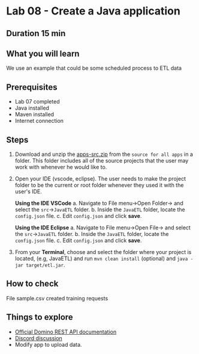 # Lab 08 - Create a Java application

## Duration 15 min

## What you will learn

We use an example that could be some scheduled process to ETL data

## Prerequisites

- Lab 07 completed
- Java installed
- Maven installed
- Internet connection

## Steps

1. Download and unzip the [apps-src.zip](../downloads/apps-src.zip) from the `source for all apps` in a folder. This folder includes all of the source projects that the user may work with whenever he would like to. 
2. Open your IDE (vscode, eclipse). The user needs to make the project folder to be the current or root folder whenever they used it with the user's IDE.

    **Using the IDE VSCode**
    a. Navigate to File menu&rarr;Open Folder&rarr; and select the `src`&rarr;`JavaETL` folder. 
    b. Inside the `JavaETL` folder, locate the `config.json` file.
    c. Edit `config.json` and click **save**.

    **Using the IDE Eclipse**
    a. Navigate to File menu&rarr;Open File&rarr; and select the `src`&rarr;`JavaETL` folder. 
    b. Inside the `JavaETL` folder, locate the `config.json` file.
    c. Edit `config.json` and click **save**.

3. From your **Terminal**, choose and select the folder where your project is located, (e.g, JavaETL) and run `mvn clean install` (optional) and `java -jar target/etl.jar`.

## How to check

File sample.csv created training requests

## Things to explore

- [Official Domino REST API documentation](https://opensource.hcltechsw.com/Domino-rest-api/index.html)
- [Discord discussion](https://discord.com/invite/jmRHpDRnH4)
- Modify app to upload data.
